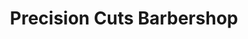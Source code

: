 ---
title: "Precision Cuts Barbershop"
url: /scarsdale/precision-cuts-barbershop/
shop: hairdresser
---
